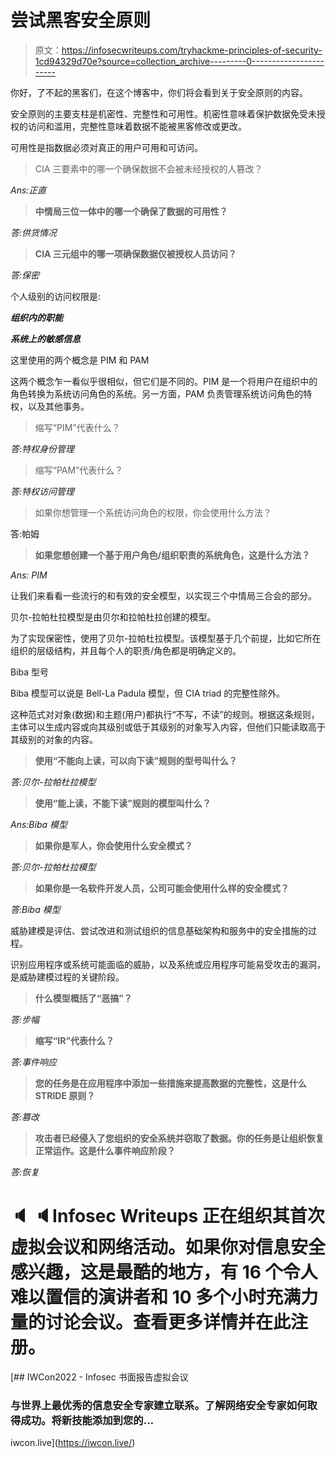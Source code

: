 # 尝试黑客安全原则

> 原文：<https://infosecwriteups.com/tryhackme-principles-of-security-1cd94329d70e?source=collection_archive---------0----------------------->

你好，了不起的黑客们，在这个博客中，你们将会看到关于安全原则的内容。

安全原则的主要支柱是机密性、完整性和可用性。机密性意味着保护数据免受未授权的访问和滥用，完整性意味着数据不能被黑客修改或更改。

可用性是指数据必须对真正的用户可用和可访问。

> CIA 三要素中的哪一个确保数据不会被未经授权的人篡改？

*Ans:正直*

> **中情局三位一体中的哪一个确保了数据的可用性？**

*答:供货情况*

> **CIA 三元组中的哪一项确保数据仅被授权人员访问？**

*答:保密*

个人级别的访问权限是:

***组织内的职能***

***系统上的敏感信息***

这里使用的两个概念是 PIM 和 PAM

这两个概念乍一看似乎很相似，但它们是不同的。PIM 是一个将用户在组织中的角色转换为系统访问角色的系统。另一方面，PAM 负责管理系统访问角色的特权，以及其他事务。

> 缩写“PIM”代表什么？

*答:特权身份管理*

> 缩写“PAM”代表什么？

*答:特权访问管理*

> 如果你想管理一个系统访问角色的权限，你会使用什么方法？

答:帕姆

> **如果您想创建一个基于用户角色/组织职责的系统角色，这是什么方法？**

*Ans: PIM*

让我们来看看一些流行的和有效的安全模型，以实现三个中情局三合会的部分。

贝尔-拉帕杜拉模型是由贝尔和拉帕杜拉创建的模型。

为了实现保密性，使用了贝尔-拉帕杜拉模型。该模型基于几个前提，比如它所在组织的层级结构，并且每个人的职责/角色都是明确定义的。

Biba 型号

Biba 模型可以说是 Bell-La Padula 模型，但 CIA triad 的完整性除外。

这种范式对对象(数据)和主题(用户)都执行“不写，不读”的规则。根据这条规则，主体可以生成内容或向其级别或低于其级别的对象写入内容，但他们只能读取高于其级别的对象的内容。

> **使用“不能向上读，可以向下读”规则的型号叫什么？**

*答:贝尔-拉帕杜拉模型*

> **使用“能上读，不能下读”规则的模型叫什么？**

*Ans:Biba 模型*

> **如果你是军人，你会使用什么安全模式？**

*答:贝尔-拉帕杜拉模型*

> **如果你是一名软件开发人员，公司可能会使用什么样的安全模式？**

*答:Biba 模型*

威胁建模是评估、尝试改进和测试组织的信息基础架构和服务中的安全措施的过程。

识别应用程序或系统可能面临的威胁，以及系统或应用程序可能易受攻击的漏洞，是威胁建模过程的关键阶段。

> **什么模型概括了“恶搞”？**

*答:步幅*

> **缩写“IR”代表什么？**

*答:事件响应*

> **您的任务是在应用程序中添加一些措施来提高数据的完整性，这是什么 STRIDE 原则？**

*答:篡改*

> **攻击者已经侵入了您组织的安全系统并窃取了数据。你的任务是让组织恢复正常运作。这是什么事件响应阶段？**

*答:恢复*

# 🔈 🔈Infosec Writeups 正在组织其首次虚拟会议和网络活动。如果你对信息安全感兴趣，这是最酷的地方，有 16 个令人难以置信的演讲者和 10 多个小时充满力量的讨论会议。查看更多详情并在此注册。

[](https://iwcon.live/) [## IWCon2022 - Infosec 书面报告虚拟会议

### 与世界上最优秀的信息安全专家建立联系。了解网络安全专家如何取得成功。将新技能添加到您的…

iwcon.live](https://iwcon.live/)